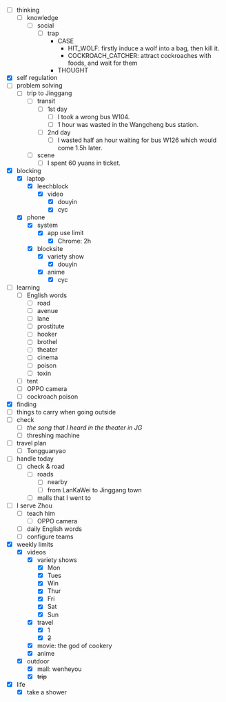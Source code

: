 - [ ] thinking
    - [ ] knowledge
        - [ ] social
            - [ ] trap
                - CASE
                    - HIT_WOLF: firstly induce a wolf into a bag, then kill it.
                    - COCKROACH_CATCHER: attract cockroaches with foods, and wait for them 
                - THOUGHT
- [x] self regulation
- [ ] problem solving
    - [ ] trip to Jinggang
        - [ ] transit
            - [ ] 1st day
                - [ ] I took a wrong bus W104.
                - [ ] 1 hour was wasted in the Wangcheng bus station.
            - [ ] 2nd day
                - [ ] I wasted half an hour waiting for bus W126 which would come 1.5h later.
        - [ ] scene
            - [ ] I spent 60 yuans in ticket.
- [x] blocking
    - [x] laptop
        - [x] leechblock
            - [x] video
                - [x] douyin
                - [x] cyc
    - [x] phone 
        - [x] system
            - [x] app use limit
                - [x] Chrome: 2h
        - [x] blocksite
            - [x] variety show
                - [x] douyin
            - [x] anime
                - [x] cyc
- [ ] learning
    - [ ] English words
        - [ ] road
        - [ ] avenue
        - [ ] lane
        - [ ] prostitute
        - [ ] hooker
        - [ ] brothel
        - [ ] theater
        - [ ] cinema
        - [ ] poison
        - [ ] toxin
    - [ ] tent
    - [ ] OPPO camera
    - [ ] cockroach poison
- [x] finding
- [ ] things to carry when going outside
- [ ] check
    - [ ] *the song that I heard in the theater in JG*
    - [ ] threshing machine
- [ ] travel plan
    - [ ] Tongguanyao
- [ ] handle today
    - [ ] check & road
        - [ ] roads
            - [ ] nearby
            - [ ] from LanKaWei to Jinggang town
        - [ ] malls that I went to
- [ ] I serve Zhou
    - [ ] teach him
        - [ ] OPPO camera
    - [ ] daily English words
    - [ ] configure teams
- [x] weekly limits
    - [x] videos
        - [x] variety shows
            - [x] Mon
            - [x] Tues
            - [x] Win
            - [x] Thur
            - [x] Fri
            - [x] Sat
            - [x] Sun
        - [x] travel
            - [x] 1
            - [x] ~~2~~
        - [x] movie: the god of cookery
        - [x] anime
    - [x] outdoor
        - [x] mall: wenheyou
        - [x] ~~trip~~
- [x] life
    - [x] take a shower